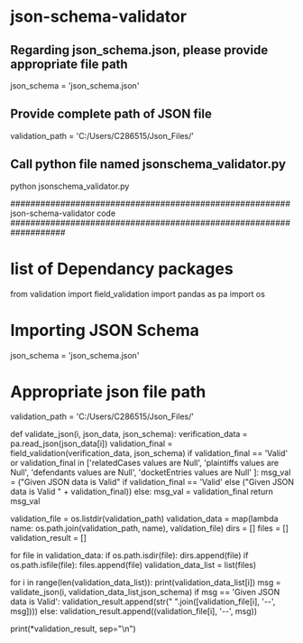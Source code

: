 # json-schema-validator


## Regarding json_schema.json, please provide appropriate file path

json_schema = 'json_schema.json'

## Provide complete path of JSON file

validation_path = 'C:/Users/C286515/Json_Files/'


## Call python file named jsonschema_validator.py
python jsonschema_validator.py

######################################################## json-schema-validator code ###################################################################

# list of Dependancy packages
from validation import field_validation
import pandas as pa
import os

# Importing JSON Schema 
json_schema = 'json_schema.json'

# Appropriate json file path
validation_path = 'C:/Users/C286515/Json_Files/'


def validate_json(i, json_data, json_schema):
    verification_data = pa.read_json(json_data[i])
    validation_final = field_validation(verification_data, json_schema)
    if validation_final == 'Valid' or validation_final in ['relatedCases values are Null',
                                                           'plaintiffs values are Null',
                                                           'defendants values are Null',
                                                           'docketEntries values are Null'
                                                           ]:
        msg_val = ("Given JSON data is Valid" if validation_final == 'Valid' else
                   ("Given JSON data is Valid " + validation_final))
    else:
        msg_val = validation_final
    return msg_val


validation_file = os.listdir(validation_path)
validation_data = map(lambda name: os.path.join(validation_path, name), validation_file)
dirs = []
files = []
validation_result = []

for file in validation_data:
    if os.path.isdir(file): dirs.append(file)
    if os.path.isfile(file): files.append(file)
    validation_data_list = list(files)

for i in range(len(validation_data_list)):
    print(validation_data_list[i])
    msg = validate_json(i, validation_data_list,json_schema)
    if msg == 'Given JSON data is Valid':
        validation_result.append(str(" ".join([validation_file[i], '--', msg])))
    else:
        validation_result.append((validation_file[i], '--', msg))

print(*validation_result, sep="\n")
